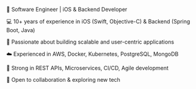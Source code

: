 🚀 Software Engineer | iOS & Backend Developer

💻 10+ years of experience in iOS (Swift, Objective-C) & Backend (Spring Boot, Java)

📱 Passionate about building scalable and user-centric applications

☁️ Experienced in AWS, Docker, Kubernetes, PostgreSQL, MongoDB

🔧 Strong in REST APIs, Microservices, CI/CD, Agile development

📌 Open to collaboration & exploring new tech
